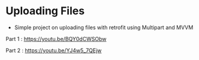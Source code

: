 # Uploading Files

- Simple project on uploading files with retrofit using Multipart and MVVM

Part 1  : https://youtu.be/BQY0dCWSObw

Part 2  : https://youtu.be/YJ4w5_7QEjw
